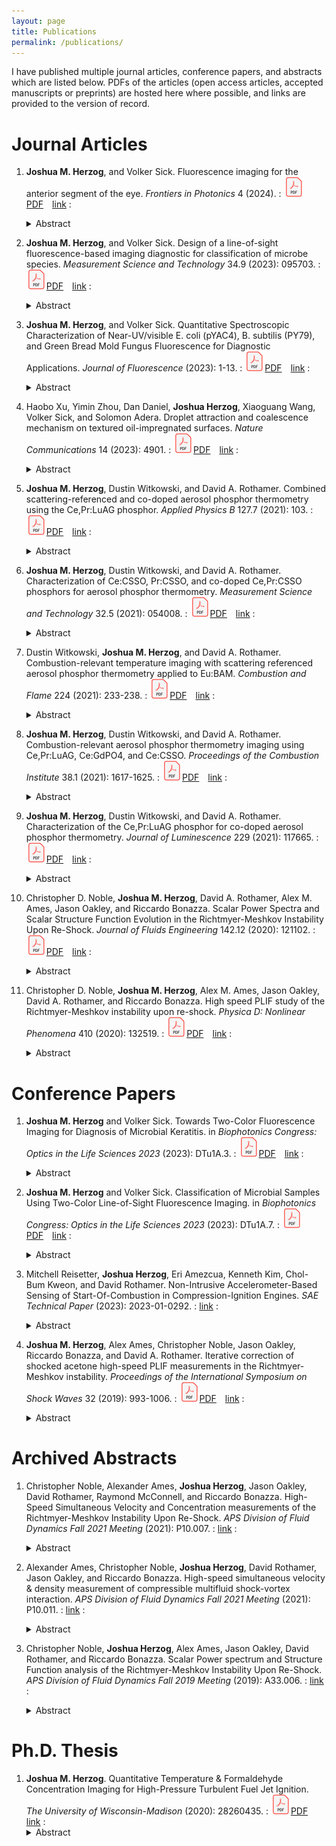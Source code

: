```yaml
---
layout: page
title: Publications
permalink: /publications/
---
```


I have published multiple journal articles, conference papers, and abstracts which
are listed below. PDFs of the articles (open access articles, accepted manuscripts
or preprints) are hosted here where possible, and links are provided to the version of record.

<!--more-->

# Journal Articles
1. **Joshua M. Herzog**, and Volker Sick. Fluorescence imaging for the anterior segment of the eye. *Frontiers in Photonics* 4 (2024).
: [![PDF](/assets/PDF.svg)PDF](/papers/FPHOTO_2024.pdf) [link](https://doi.org/10.3389/fphot.2023.1336541)
: <details><summary> Abstract </summary><blockquote>Diagnostic technologies for the anterior segment of the eye, especially for hard-to-diagnose diseases such as microbial keratitis, are still lacking. Although in vivo confocal microscopy and optical coherence tomography are becoming more widely applicable to a variety of conditions, they are often prohibitively expensive, require specialized training and equipment, and are intrinsically insensitive to chemical changes. Here, ultraviolet-fluorescence imaging is proposed as a new technique to aid in investigation of the anterior segment. In this work, a novel two-color line-of-sight fluorescence imaging technique is described for imaging of the anterior segment. The technique is applied to seven ex vivo porcine eyes to illustrate the utility of the technique. The image data was used to estimate an effective fluorescence quantum yield of each eye at 370 nm. The eyes were then inoculated with bacteria to simulate microbial keratitis, a common sight-threatening infection, and the measurement was repeated. A simplified fluorescence-extinction model was developed to describe and analyze the relative intensities of the eye and biofilm fluorescence. Overall, the technique appears to have utility in clinical practice and with proper development may be suitable for detecting chemical changes in the eye, or the presence of foreign matter; however, further investigation is needed to develop the technique and analysis procedures into a quantitative diagnostic tool.</blockquote></details>

1. **Joshua M. Herzog**, and Volker Sick. Design of a line-of-sight fluorescence-based imaging diagnostic for classification of microbe species. *Measurement Science and Technology* 34.9 (2023): 095703.
: [![PDF](/assets/PDF.svg)PDF](/papers/MST_2023.pdf) [link](https://doi.org/10.1088/1361-6501/acd711)
: <details><summary> Abstract </summary><blockquote>Fluorescence imaging of certain biochemicals, including flavins and pyridine nucleotides, has utility in characterizing the metabolic state of tissue and in discriminating between microbial species. There is significant clinical utility in this class of imaging techniques but most measurements reported to date require specialized training and equipment rendering most implementations unsuitable for routine medical imaging. Here, a low-cost and robust imaging technique is designed using ultraviolet-induced fluorescence of pyridine nucleotides (primarily NADH) and flavins (primarily FAD) in microbial samples. The diagnostic is optimized to distinguish between different microbial species based on previously reported spectral data using a ratiometric imaging approach. A detailed performance analysis is provided that relates the measured fluorescence intensity ratio (FIR) to the relative concentration ratio of NADH to FAD using a simplified spectroscopic model. Analysis suggests the technique is sensitive to changes in the NADH/FAD concentration ratio over several orders of magnitude, with better than 10% FIR precision on a per-pixel basis for microbial smears as thin as 10 s of microns at a resolution of 30 mm−1 and exposures of 20 ms. Representative microbe samples from eight species were imaged to demonstrate the proposed technique. Results show that the FIR varies by an order of magnitude across different species but the intra-species variation is only ∼5% for the conditions used here. An additional imaging band may be necessary to classify species that contain red pigments or bacteriochlorophyll. Radiative trapping was discussed as a possible limitation of the technique, but no clear evidence for radiative trapping was observed here. Overall, the results suggest that the proposed approach is feasible for rapid, low-cost, and robust characterization of microbial samples.</blockquote></details>

1. **Joshua M. Herzog**, and Volker Sick. Quantitative Spectroscopic Characterization of Near-UV/visible E. coli (pYAC4), B. subtilis (PY79), and Green Bread Mold Fungus Fluorescence for Diagnostic Applications. *Journal of Fluorescence* (2023): 1-13.
: [![PDF](/assets/PDF.svg)PDF](/papers/JF_2023.pdf) [link](https://doi.org/10.1007/s10895-023-03183-6)
: <details><summary> Abstract </summary><blockquote>Ultraviolet (UV)-excited visible fluorescence is an attractive option for low-cost, low-complexity, rapid imaging of bacterial and fungal samples for imaging diagnostics in the biomedical community. While several studies have shown there is potential for identification of microbial samples, very little quantitative information is available in the literature for the purposes of diagnostic design. In this work, two non-pathogenic bacteria samples (E. coli pYAC4, and B. subtilis PY79) and a wild-cultivated green bread mold fungus sample are characterized spectroscopically for the purpose of diagnostic design. For each sample, fluorescence spectra excited with low-power near-UV continuous wave (CW) sources, and extinction and elastic scattering spectra are captured and compared. Absolute fluorescence intensity per cell excited at 340 nm is estimated from imaging measurements of aqueous samples. The results are used to estimate detection limits for a prototypical imaging experiment. It was found that fluorescence imaging is feasible for as few as 35 bacteria cells (or ∼30 µm3 of bacteria) per pixel, and that the fluorescence intensity per unit volume is similar for the three samples tested here. A discussion and model of the mechanism of bacterial fluorescence in E. coli is provided.</blockquote></details>

1. Haobo Xu, Yimin Zhou, Dan Daniel, **Joshua Herzog**, Xiaoguang Wang, Volker Sick, and Solomon Adera. Droplet attraction and coalescence mechanism on textured oil-impregnated surfaces. *Nature Communications* 14 (2023): 4901.
: [![PDF](/assets/PDF.svg)PDF](/papers/NatureComms_2023.pdf) [link](https://doi.org/10.1038/s41467-023-40279-w)
: <details><summary> Abstract </summary><blockquote>TDroplets residing on textured oil-impregnated surfaces form a wetting ridge due to the imbalance of interfacial forces at the contact line, leading to a wealth of phenomena not seen on traditional lotus-leaf-inspired non-wetting surfaces. Here, we show that the wetting ridge leads to long-range attraction between millimeter-sized droplets, which coalesce in three distinct stages: droplet attraction, lubricant draining, and droplet merging. Our experiments and model show that the magnitude of the velocity and acceleration at which droplets approach each other horizontally is the same as the vertical oil rise velocity and acceleration in the wetting ridge. Moreover, the droplet coalescence mechanism can be modeled using the classical mass-spring system. The insights gained from this work will inform future fundamental studies on remote droplet interaction on textured oil-impregnated surfaces for optimizing water harvesting and condensation heat transfer.</blockquote></details>

1. **Joshua M. Herzog**, Dustin Witkowski, and David A. Rothamer. Combined scattering-referenced and co-doped aerosol phosphor thermometry using the Ce,Pr:LuAG phosphor. *Applied Physics B* 127.7 (2021): 103.
: [![PDF](/assets/PDF.svg)PDF](/papers/APB_2021.pdf) [link](https://doi.org/10.1007/s00340-021-07648-z)
: <details><summary> Abstract </summary><blockquote>As a means of increasing the temperature range of high-precision measurements for aerosol phosphor thermometry (APT), the co-doped Ce,Pr:LuAG phosphor was investigated for use with simultaneous Pr3+-scattering-referenced APT (SRAPT), Ce3+-SRAPT, and co-doped APT techniques. Phosphor characterization was performed in a heated air jet at atmospheric pressure, and APT performance was estimated for the three simultaneous imaging techniques. A method for combining temperature measurements using a weighted average approach is discussed in detail and demonstrated via heated air jet imaging experiments. The combination of techniques results in a usable temperature range for the Ce,Pr:LuAG phosphor of 300 to at least 900 K, with better than 35 K estimated temperature precision from 500 to 900 K at a seeding density of 120 mm-3, improving diagnostic precision and temperature range over that of any single APT technique using the Ce,Pr:LuAG phosphor. The combination of SRAPT and co-doped measurements may improve the temperature range and performance of other similar phosphors as well.</blockquote></details>

1. **Joshua M. Herzog**, Dustin Witkowski, and David A. Rothamer. Characterization of Ce:CSSO, Pr:CSSO, and co-doped Ce,Pr:CSSO phosphors for aerosol phosphor thermometry. *Measurement Science and Technology* 32.5 (2021): 054008.
: [![PDF](/assets/PDF.svg)PDF](/papers/MST_2021.pdf) [link](https://doi.org/10.1088/1361-6501/abeb41)
: <details><summary> Abstract </summary><blockquote>The phosphor Ce:Ca3Sc2Si3O12(Ce:CSSO) was recently investigated for aerosol phosphor thermometry (APT) and shown to be capable of temperature imaging up to at least 1400 K. To date, no thorough characterization of the temperature dependent emission properties of the phosphor has been performed up to 1400 K. Additionally, due to limited sensitivity over certain temperature ranges continuous temperature imaging from 300 to 1400 K was not possible. Here, cerium and praseodymium doped into CSSO are investigated to address these limitations. Singly-doped Ce:CSSO and Pr:CSSO, and co-doped Ce,Pr:CSSO phosphor samples were studied. Emission lifetimes and quenching behavior were characterized in a tube furnace for each phosphor. Results from the singly-doped phosphors were used to interpret the co-doped phosphor results. The phosphor characterization data was used to estimate thermometry performance at temperatures relevant to low-temperature ignition studies in engines. The proposed diagnostic uses a combination of co-doped APT, host-referenced APT, and scattering-referenced APT approaches to increase the range over which high-precision temperature measurements can be made. Characterization results include the first reported measurements of luminescence lifetimes for Ce:CSSO and Pr:CSSO at temperatures up to 1400 K, and the highest reported quenching temperature for a phosphor using 4f5d emission (1230 K for Ce:CSSO). Furnace measurements showed a normalized temperature-sensitivity of > 0.25%/K from room temperature to 1400 K for at least one diagnostic approach using the co-doped Ce,Pr:CSSO phosphor. Estimates suggest that the co-doped Ce,Pr:CSSO phosphor is feasible for APT at temperatures ranging from 300 to 925 K and 1030 to at least 1400 K, with better than 40-K single-shot precision. The performance of Ce:CSSO and Ce,Pr:CSSO are similar throughout the investigated temperature range.</blockquote></details>

1. Dustin Witkowski, **Joshua M. Herzog**, and David A. Rothamer. Combustion-relevant temperature imaging with scattering referenced aerosol phosphor thermometry applied to Eu:BAM. *Combustion and Flame* 224 (2021): 233-238.
: [![PDF](/assets/PDF.svg)PDF](/papers/CT_2021.pdf) [link](https://doi.org/10.1016/j.combustflame.2020.11.002)
: <details><summary> Abstract </summary><blockquote>This work demonstrates precise aerosol phosphor thermometry (APT) measurements over a large temperature range by applying scattering-referenced APT (SRAPT) with the phosphor divalent Europium doped in Barium Magnesium Aluminate (Eu:BAM). Measurements were taken using Eu:BAM seeded into an air jet mixing with the products of a concentric methane-air flat flame. In-situ calibration of the SRAPT ratio versus temperature was performed from 500 to 1400 K. Peak temperature sensitivities of 1–1.5 %/K were observed, approximately 4 times higher than the spectral luminescence intensity ratio method typically used for Eu:BAM. Despite its moderate quenching temperature (700 K), the high initial signal intensities before the onset of thermal quenching for Eu:BAM allowed reliable single-shot measurements to be made continuously from 500 K to greater than 1200 K. These results highlight the importance of high signal levels for extending the measurement range of SRAPT.</blockquote></details>

1. **Joshua M. Herzog**, Dustin Witkowski, and David A. Rothamer. Combustion-relevant aerosol phosphor thermometry imaging using Ce,Pr:LuAG, Ce:GdPO4, and Ce:CSSO. *Proceedings of the Combustion Institute* 38.1 (2021): 1617-1625.
: [![PDF](/assets/PDF.svg)PDF](/papers/PROCI_2021.pdf) [link](https://doi.org/10.1016/j.proci.2020.06.193)
: <details><summary> Abstract </summary><blockquote>Aerosol phosphor thermometry (APT) is a promising temperature-imaging diagnostic that is currently being developed for combustion applications. To date, gas-phase APT measurements have been limited to temperatures below 1000 K due to thermal quenching and poor sensitivity at high temperatures. In this work, three phosphor compositions are investigated for application at flame relevant temperatures: Ce,Pr:LuAG, Ce:GdPO4, and Ce:CSSO. The phosphors were characterized in a temperature-controlled furnace, and measurements of gas temperature were performed in a seeded air jet after mixing with the products of an atmospheric methane-air flame. Furnace and flame measurements demonstrate that two of the phosphors are capable of temperature imaging at over 1000 K, with an upper temperature limit of at least 1400 K. Temperature precision estimates indicate 20-K or better single-shot precision from 500 to 1300 K for a seeding density corresponding to an added heat capacity of less than 1% of that of air at 1200 K at a spatial resolution of 1.12 line pairs per millimeter. This work represents the highest reported temperature measurements made using any APT technique for gas temperature measurements, and represents the highest measured quenching temperature of any phosphor exhibiting fast allowed emission for APT. These results extend the capabilities of APT for single-shot gas-phase temperature imaging up to at least 1400 K. This new capability will allow APT to be applied in combustion environments to study problems such as low-temperature ignition in engines.</blockquote></details>

1. **Joshua M. Herzog**, Dustin Witkowski, and David A. Rothamer. Characterization of the Ce,Pr:LuAG phosphor for co-doped aerosol phosphor thermometry. *Journal of Luminescence* 229 (2021): 117665.
: [![PDF](/assets/PDF.svg)PDF](/papers/JLUM_2021.pdf) [link](https://doi.org/10.1016/j.jlumin.2020.117665)
: <details><summary> Abstract </summary><blockquote>The Ce,Pr:LuAG phosphor is investigated for use in co-doped aerosol phosphor thermometry (APT). The phosphor was characterized by measuring the emission intensity for each ion as a function of excitation laser fluence and temperature. A simplified three-level model was used to interpret and fit the data. The phosphor was then used for co-doped APT temperature-imaging experiments performed in a heated air jet up to a maximum temperature of 694 K. The three-level model fit was used to analyze sources of bias in the imaging measurements. Both ions’ emission intensities show a nonlinear dependence on excitation fluence that can potentially be explained by temperature-dependent ground- and excited-state absorption processes included in the three-level model. Single-shot temperature precision from the temperature-imaging experiments was measured to be 22, 23, and 32 K for mean temperatures of 497, 603, and 694 K, respectively, at a spatial resolution of 1.12 lp/mm and average fluence of 33 mJ/cm2. The results extend the measurement range for co-doped APT to at least 700 K. The findings also provide a simple model for phosphor signal non-linearity with excitation fluence for low activator ion concentrations, and provide a method for estimating temperature bias from several sources including laser fluence.</blockquote></details>

1. Christopher D. Noble, **Joshua M. Herzog**, David A. Rothamer, Alex M. Ames, Jason Oakley, and Riccardo Bonazza. Scalar Power Spectra and Scalar Structure Function Evolution in the Richtmyer-Meshkov Instability Upon Re-Shock. *Journal of Fluids Engineering* 142.12 (2020): 121102.
: [![PDF](/assets/PDF.svg)PDF](/papers/JFE_2020.pdf) [link](https://doi.org/10.1115/1.4048344)
: <details><summary> Abstract </summary><blockquote>The Richtmyer–Meshkov instability of a twice-shocked gas interface is studied using high-speed planar laser-induced fluorescence in the Wisconsin Shock Tube Laboratory's vertical shock tube. The initial condition is a shear layer with broadband diffuse perturbations at the interface between a helium–acetone mixture and argon. This initial condition is accelerated by a shock of nominal strength M = 1.9, and then accelerated again by the transmitted shock that reflects off the end wall of the tube. Three individual experiments are analyzed, the energy spectrum and the structure functions of the light gas mole fraction field are calculated and compared.</blockquote></details>

1. Christopher D. Noble, **Joshua M. Herzog**, Alex M. Ames, Jason Oakley, David A. Rothamer, and Riccardo Bonazza. High speed PLIF study of the Richtmyer-Meshkov instability upon re-shock. *Physica D: Nonlinear Phenomena* 410 (2020): 132519.
: [![PDF](/assets/PDF.svg)PDF](/papers/PhysicaD_2020.pdf) [link](https://doi.org/10.1016/j.physd.2020.132519)
: <details><summary> Abstract </summary><blockquote>The Richtmyer–Meshkov instability (RMI) of a twice-shocked gas interface is studied using high-speed planar-laser induced fluorescence (PLIF) in the Wisconsin Shock Tube Laboratory’s vertical shock tube. The initial condition (IC) is a shear layer with broadband diffuse perturbations at the interface between a helium-acetone mixture and argon. This IC is accelerated by a shock of nominal strength, and then accelerated again by the transmitted shock that reflects off the end wall of the tube. An estimate of the light gas mole fraction is extracted from high-speed imaging using an iterative process that accounts for the nonlinear temperature dependence of the acetone’s fluorescence quantum yield (FQY) and absorption cross-section. A vorticity deposition model for the initial growth rate after re-shock is compared with the Mikaelian model for re-shock. Previously used in literature, the number of generations is shown to naturally arise from a normalisation of the scalar transport equation. A self-similar analysis is then performed using the mole fraction data to explore the evolution of the RMI after reshock and the higher order moments of the light gas mole fraction are compared with a proposed model.</blockquote></details>

# Conference Papers
1. **Joshua M. Herzog** and Volker Sick. Towards Two-Color Fluorescence Imaging for Diagnosis of Microbial Keratitis. in *Biophotonics Congress: Optics in the Life Sciences 2023* (2023): DTu1A.3.
: [![PDF](/assets/PDF.svg)PDF](/papers/BODA2023_DTu1A3.pdf) [link](https://doi.org/10.1364/BODA.2023.DTu1A.3)
: <details><summary> Abstract </summary><blockquote>Novel methods are needed for diagnosis of microbial keratitis. Two-color fluorescence imaging is proposed and tested on ex vivo porcine eyes. Results show the technique may be feasible but further quantitative characterization is needed.</blockquote></details>

1. **Joshua M. Herzog** and Volker Sick. Classification of Microbial Samples Using Two-Color Line-of-Sight Fluorescence Imaging. in *Biophotonics Congress: Optics in the Life Sciences 2023* (2023): DTu1A.7.
: [![PDF](/assets/PDF.svg)PDF](/papers/BODA2023_DTu1A7.pdf) [link](https://doi.org/10.1364/BODA.2023.DTu1A.7)
: <details><summary> Abstract </summary><blockquote>Rapid, low-cost diagnosis of infections is challenging and requires innovation. Two-color fluorescence imaging is proposed to distinguish between microbial species. Microbial smear images show the technique is promising for classifying species in vitro.</blockquote></details>

1. Mitchell Reisetter, **Joshua Herzog**, Eri Amezcua, Kenneth Kim, Chol-Bum Kweon, and David Rothamer. Non-Intrusive Accelerometer-Based Sensing of Start-Of-Combustion in Compression-Ignition Engines. *SAE Technical Paper* (2023): 2023-01-0292.
: [link](https://doi.org/10.4271/2023-01-0292)
: <details><summary> Abstract </summary><blockquote>A non-intrusive sensing technique to determine start of combustion for mixing-controlled compression-ignition engines was developed based on an accelerometer mounted to the engine block of a 4-cylinder automotive turbo-diesel engine. The sensing approach is based on a physics-based conceptual model for the signal generation process that relates engine block acceleration to the time derivative of heat release rate. The frequency content of the acceleration and pressure signals was analyzed using the magnitude-squared coherence, and a suitable filtering technique for the acceleration signal was selected based on the result. A method to determine start of combustion (SOC) from the acceleration measurements is presented and validated. In-cylinder pressure (used to calculate heat release rate) and accelerometer data were collected on a 1.9-L compression-ignition direct-injection engine (Z19DTH) over a wide range of speeds (1000-3250 RPM) and loads (2-8 bar IMEPg), for single- and double-injection strategies, and for fuels of several different cetane numbers (35.5 and 48.5). The relationship between engine block acceleration and the time derivative of heat release rate was verified using the experimental results and indicates that unsteadiness in the rate of heat release is the driving factor for the engine block acceleration signal. The accelerometer-based method developed allows detection of SOC for the main injection with a root mean square error less than 0.75 CAD for the range of conditions tested in this work.</blockquote></details>

1. **Joshua M. Herzog**, Alex Ames, Christopher Noble, Jason Oakley, Riccardo Bonazza, and David A. Rothamer. Iterative correction of shocked acetone high-speed PLIF measurements in the Richtmyer-Meshkov instability. *Proceedings of the International Symposium on Shock Waves* 32 (2019): 993-1006.
: [![PDF](/assets/PDF.svg)PDF](/papers/ISSW_2019.pdf) [link](https://doi.org/10.3850/978-981-11-2730-4_0476-cd)
: <details><summary> Abstract </summary><blockquote>Experimental investigations of shock-induced turbulent mixing often employ spatially and temporally resolved optical diagnostics such as planar laser-induced fluorescence (PLIF) to observe the mixing process. However, due to the complex dependence of the PLIF signal on local conditions, quantitative interpretation of the PLIF data is difficult. This work investigates the possibility for rigorous interpretation of PLIF imaging data from Richtmyer-Meshkov instability (RMI) experiments by taking local temperature and composition into account to provide a more quantitative estimate of local tracer mole fraction and temperature. A correction strategy is outlined using an adiabatic mixing assumption. The mixing assumption was validated against high-fidelity simulation data from the Miranda hydrodynamics code, and the correction strategy was applied to high-speed PLIF data taken following reshock of a perturbed helium-argon interface at Mach 1.8. Comparison to simulation suggests that the adiabatic mixing approximation is valid to within approximately 30 K for the current conditions, and more typically within 20 K, but requires a good estimate of the temperatures of the unmixed helium and argon regions. When applied to experimental data, the correction strategy resulted in significant differences in the span-wise averaged light-gas mole fraction (on the order of 10% absolute throughout much of the profile) compared to a constant-property correction, demonstrating the magnitude of the errors introduced without correcting for these PLIF dependencies.</blockquote></details>

# Archived Abstracts
1. Christopher Noble, Alexander Ames, **Joshua Herzog**, Jason Oakley, David Rothamer, Raymond McConnell, and Riccardo Bonazza. High-Speed Simultaneous Velocity and Concentration measurements of the Richtmyer-Meshkov Instability Upon Re-Shock. *APS Division of Fluid Dynamics Fall 2021 Meeting* (2021): P10.007.
: [link](https://ui.adsabs.harvard.edu/abs/2021APS..DFDP10007N/abstract)
: <details><summary> Abstract </summary><blockquote>The Richtmyer-Meshkov instability of a twice-shocked gas interface is investigated in the vertical shock tube of the Wisconsin Shock Tube Laboratory at the University of Wisconsin- Madison. The initial condition is a shear layer, containing broadband perturbations, formed at the interface between a helium-acetone mixture and argon. The interface is accelerated with a shock of nominal strength M=1.76 with an initial Atwood number A=0.5. Concurrent, high-speed planar laser-induced fluorescence (PLIF) and particle image velocimetry (PIV) are performed using a pulse-burst laser operating at 20,000 Hz. The 266 nm and 532 nm laser outputs are co-propagated into the shock tube, forming a dual wavelength light sheet. Acetone is added to the helium to act as a fluorophore; 200 nm titanium dioxide particles are added to both the helium and the argon to perform PIV. Images are collected with two high-speed CMOS cameras. Presented preliminary results will include integral measures, such as thickness and mixedness; spectral quantities, including scalar and kinetic energy spectra; combined moments and structure functions.</blockquote></details>

1. Alexander Ames, Christopher Noble, **Joshua Herzog**, David Rothamer, Jason Oakley, and Riccardo Bonazza. High-speed simultaneous velocity & density measurement of compressible multifluid shock-vortex interaction. *APS Division of Fluid Dynamics Fall 2021 Meeting* (2021): P10.011.
: [link](https://ui.adsabs.harvard.edu/abs/2021APS..DFDP10011A/abstract)
: <details><summary> Abstract </summary><blockquote>In the intermediate stages of Richtmyer-Meshkov/Rayleigh-Taylor instability development, prior to the development of turbulence, vortical flow structures are commonly observed at the outer extents of the mixing region. The evolution of these structures upon reshock may play an important role in the tails of the mixedness distribution, but they are difficult to repeatably study because of the inherently unstable mixing process. To capture these vortex-shock interaction events in isolation, an ensemble of simultaneous PLIF/PIV measurements were acquired at 20 kHz following the firing of a small, open-ended, argon-filled shock tube (D= 2.2 cm) upwards into ambient nitrogen. The measurements capture the initial propagation of the argon vortex ring as well as its perturbation upon M= 1.75 shock and subsequent reshock.</blockquote></details>

1. Christopher Noble, **Joshua Herzog**, Alex Ames, Jason Oakley, David Rothamer, and Riccardo Bonazza. Scalar Power spectrum and Structure Function analysis of the Richtmyer-Meshkov Instability Upon Re-Shock. *APS Division of Fluid Dynamics Fall 2019 Meeting* (2019): A33.006.
: [link](https://ui.adsabs.harvard.edu/abs/2019APS..DFDA33006N/abstract)
: <details><summary> Abstract </summary><blockquote>The Richtmyer-Meshkov instability of a twice-shocked gas interface is investigated in the vertical shock tube of the Wisconsin Shock Tube Laboratory at the University of Wisconsin- Madison. The initial condition is a shear layer, containing broadband perturbations, formed at the interface between a helium-acetone mixture and argon. The interface is accelerated with a shock of nominal strength M =1.9 with an initial Atwood number of A =0.43. Acetone is used as a molecular tracer for PLIF, allowing the extraction of concentration data by using a pulse burst laser system at 20kHz to excite acetone to fluoresce. The resulting fluorescence signal is measured using a high-speed Phantom camera. The evolution of the scalar power spectrum is investigated. As seen in previous single shock experiments a region of -5/3 slope is seen at late post-shock times, however at late re-shock times a larger region of -8/3 spectrum is observed. The measurement limit of the present experiments is estimated to be within the inertial range that may exist thus the measured slope is not expected to be a dissipation effect but the slope of the inertial range. Scalar structure functions are calculated, with the anomalous exponent being plotted against the structure function order also showing a non-KOC scaling. The terms in the scalar power spectrum evolution equation are calculated showing an asymmetry about the centre of the mixing layer and suggesting the emergence of an inertial range.</blockquote></details>

# Ph.D. Thesis
1. **Joshua M. Herzog**. Quantitative Temperature & Formaldehyde Concentration Imaging for High-Pressure Turbulent Fuel Jet Ignition. *The University of Wisconsin-Madison* (2020): 28260435.
: [![PDF](/assets/PDF.svg)PDF](/papers/Thesis.pdf) [link](https://www.proquest.com/openview/341547ec816878cde9165aa04f36ffd8)
: <details><summary> Abstract </summary><blockquote>Understanding the process of turbulent fuel jet ignition in engines is critical to improve engine designs. Unfortunately, there is much we do not understand about the ignition process, and current diagnostic methods are insufficient to improve our understanding of the coupling between temperature, velocity, and chemistry in high-pressure turbulent jet ignition. Here, a diagnostic approach is designed that can simultaneously measure temperature, velocity, and formaldehyde concentration in a turbulent fuel jet during low-temperature ignition in an optically-accessible engine. Particle image velocimetry (PIV), aerosol phosphor thermometry (APT), and formaldehyde planar laser-induced fluorescence (PLIF) are used in combination. A detailed characterization of formaldehyde photophysics is performed using spectral simulations and experimental data. Several thermographic phosphors are characterized in detail (including physical and luminescence properties), models are developed for phosphor signal intensity and APT performance, and a method is outlined and demonstrated to combine simultaneous APT techniques to increase the temperature measurement range. The APT methods are applied to atmospheric pressureheated jets to validate the performance estimates, and identify issues in their application. A thorough analysis of design considerations for particle-based techniques is also provided, and performance estimates are made for the combined diagnostic. It was found that the Ce:LuAG phosphor with 355-nm excitation can be most easily integrated with PIV and formaldehyde PLIF measurements, and has good performance characteristics over the 700-1000 K temperature range of interest, with ∼20 K estimated precision on average. Multiple scattering was found to impose a significant limitation on particle seeding density. Several phosphor materials and techniques were also found to be viable for temperature imaging well above 1000 K (Ce:GdPO4, Eu:BAM, and Ce:CSSO). Performance predictions for formaldehyde suggest that detection limits are on the order of 100 ppm throughout much of the temperature and pressure range expected during ignition, and a ratiometric background correction approach was discussed to avoid interference from phosphor luminescence, or other broadband background sources. PIV is readily integrated into the APT measurement. The proposed approach is capable of simultaneous temperature, velocity, and formaldehyde concentration imaging of low-temperature ignition processes, and provides a significant step towards improving our understanding of high-pressure turbulent jet ignition.</blockquote></details>
